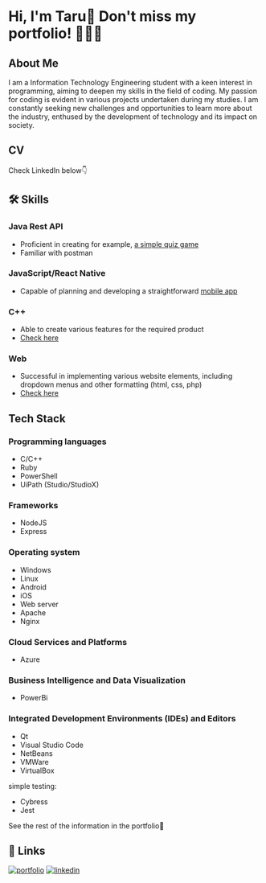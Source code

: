 
# Hi, I'm Taru👋 Don't miss my portfolio! 👀👩‍💻


## About Me
I am a Information Technology Engineering student with a keen interest in programming, aiming to deepen my skills in the field of coding. My passion for coding is evident in various projects undertaken during my studies. I am constantly seeking new challenges and opportunities to learn more about the industry, enthused by the development of technology and its impact on society.


## CV
Check LinkedIn below👇
## 🛠 Skills

### Java Rest API
- Proficient in creating for example, [a simple quiz game](https://github.com/TaruPe/quiz-game.git)
- Familiar with postman

### JavaScript/React Native
- Capable of planning and developing a straightforward [mobile app](https://github.com/TaruPe/budget.git)

### C++
- Able to create various features for the required product
- [Check here](https://github.com/TaruPe/Led-valonauha.git)

### Web
- Successful in implementing various website elements, including dropdown menus and other formatting (html, css, php)
- [Check here](https://github.com/TaruPe/Web.git)








## Tech Stack
### Programming languages
- C/C++
- Ruby
- PowerShell
- UiPath (Studio/StudioX)

### Frameworks
- NodeJS
- Express

### Operating system
- Windows
- Linux
- Android
- iOS
- Web server
- Apache
- Nginx

### Cloud Services and Platforms
- Azure

### Business Intelligence and Data Visualization
- PowerBi

### Integrated Development Environments (IDEs) and Editors
- Qt
- Visual Studio Code
- NetBeans
- VMWare
- VirtualBox

simple testing:
- Cybress
- Jest

See the rest of the information in the portfolio👀
## 🔗 Links
[![portfolio](https://img.shields.io/badge/my_portfolio-000?style=for-the-badge&logo=ko-fi&logoColor=white)](https://tarupe.github.io/)
[![linkedin](https://img.shields.io/badge/linkedin-0A66C2?style=for-the-badge&logo=linkedin&logoColor=white)](https://www.linkedin.com/in/taru-p-56249521a)

